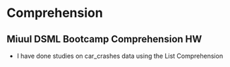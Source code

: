 # Comprehension
## Miuul DSML Bootcamp Comprehension HW
 - I have done studies on car_crashes data using the List Comprehension
